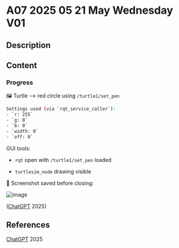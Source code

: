 # A07 2025 05 21 May Wednesday V01

## Description



## Content

### Progress

🖼️ Turtle --> red circle using `/turtle1/set_pen` 

```bash
Settings used (via `rqt_service_caller`):
- `r: 255`
- `g: 0`
- `b: 0`
- `width: 0`
- `off: 0`
```



GUI tools:

- `rqt` open with `/turtle1/set_pen` loaded

- `turtlesim_node` drawing visible





📸 Screenshot saved before closing:

![image](https://github.com/user-attachments/assets/0a84df35-f9be-4012-9224-23d0dc23702e)

([ChatGPT](https://chatgpt.com/) 2025)

## References

[ChatGPT](https://chatgpt.com/) 2025
